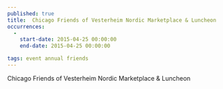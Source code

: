```yaml
---
published: true
title:  Chicago Friends of Vesterheim Nordic Marketplace & Luncheon
occurrences:
  -
    start-date: 2015-04-25 00:00:00
    end-date: 2015-04-25 00:00:00

tags: event annual friends
---
```

Chicago Friends of Vesterheim Nordic Marketplace & Luncheon
